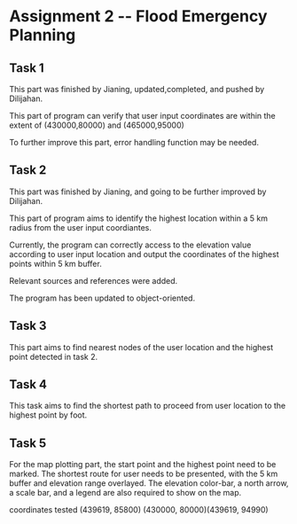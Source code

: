 # Assignment 2 -- Flood Emergency Planning
## Task 1
This part was finished by Jianing, updated,completed, and pushed by Dilijahan.

This part of program can verify that user input coordinates are within the extent of (430000,80000) and (465000,95000)

To further improve this part, error handling function may be needed.

## Task 2
This part was finished by Jianing, and going to be further improved by Dilijahan.

This part of program aims to identify the highest location within a 5 km radius from the user input coordiantes.

Currently, the program can correctly access to the elevation value according to user input location and output the coordinates of the highest points within 5 km buffer.

Relevant sources and references were added.

The program has been updated to object-oriented.


## Task 3

This part aims to find nearest nodes of the user location and the highest point detected in task 2.


## Task 4

This task aims to find the shortest path to proceed from user location to the highest point by foot. 


## Task 5

For the map plotting part, the start point and the highest point need to be marked. The shortest route for user needs to be presented, with the 5 km buffer and elevation range overlayed. The elevation color-bar, a north arrow, a scale bar, and a legend are also required to show on the map.


coordinates tested (439619, 85800) (430000, 80000)(439619, 94990)

